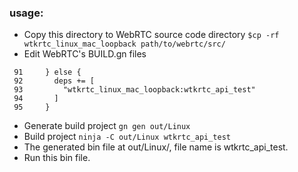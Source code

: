 ### usage:
+ Copy this directory to WebRTC source code directory
```$cp -rf wtkrtc_linux_mac_loopback path/to/webrtc/src/```
+ Edit WebRTC's BUILD.gn files
```
 91     } else {
 92       deps += [
 93         "wtkrtc_linux_mac_loopback:wtkrtc_api_test"
 94       ]
 95     }
```
+ Generate build project
```gn gen out/Linux```
+ Build project
```ninja -C out/Linux wtkrtc_api_test```
+ The generated bin file at out/Linux/, file name is wtkrtc_api_test.
+ Run this bin file.

